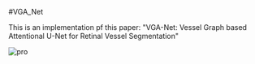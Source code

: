 #VGA_Net

This is an implementation pf this paper: "VGA-Net: Vessel Graph based Attentional U-Net for Retinal Vessel Segmentation"

![pro](https://github.com/CVLab-SHUT/VGA-Net/assets/160886281/2f74c8cc-c714-4caf-9229-e9a17d3efbf7)
